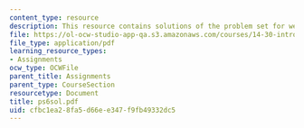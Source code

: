 ```yaml
---
content_type: resource
description: This resource contains solutions of the problem set for week 6.
file: https://ol-ocw-studio-app-qa.s3.amazonaws.com/courses/14-30-introduction-to-statistical-method-in-economics-spring-2006/cfbc1ea28fa5d66ee347f9fb49332dc5_ps6sol.pdf
file_type: application/pdf
learning_resource_types:
- Assignments
ocw_type: OCWFile
parent_title: Assignments
parent_type: CourseSection
resourcetype: Document
title: ps6sol.pdf
uid: cfbc1ea2-8fa5-d66e-e347-f9fb49332dc5
---
```

